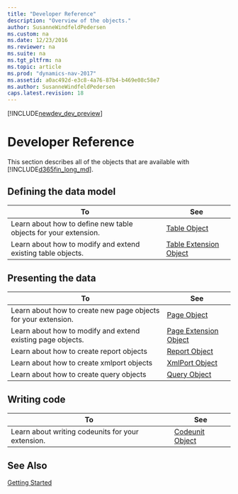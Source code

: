 ```yaml
---
title: "Developer Reference"
description: "Overview of the objects."
author: SusanneWindfeldPedersen
ms.custom: na
ms.date: 12/23/2016
ms.reviewer: na
ms.suite: na
ms.tgt_pltfrm: na
ms.topic: article
ms.prod: "dynamics-nav-2017"
ms.assetid: a0ac492d-e3c8-4a76-87b4-b469e08c58e7
ms.author: SusanneWindfeldPedersen
caps.latest.revision: 18
---
```


[!INCLUDE[newdev_dev_preview](includes/newdev_dev_preview.md)]

# Developer Reference
This section describes all of the objects that are available with [!INCLUDE[d365fin_long_md](includes/d365fin_long_md.md)].

## Defining the data model
|To | See |
|---|-----|
|Learn about how to define new table objects for your extension.|[Table Object](devenv-table-object.md)|
|Learn about how to modify and extend existing table objects. |[Table Extension Object](devenv-table-ext-object.md)|

## Presenting the data
|To |See |
|---|----|
|Learn about how to create new page objects for your extension.|[Page Object](devenv-page-object.md)|
|Learn about how to modify and extend existing page objects. |[Page Extension Object](devenv-page-ext-object.md)|
|Learn about how to create report objects|[Report Object](devenv-report-object.md)|
|Learn about how to create xmlport objects|[XmlPort Object](devenv-xmlport-object.md)|
|Learn about how to create query objects|[Query Object](devenv-query-object.md)|

## Writing code
|To |See |
|---|----|
|Learn about writing codeunits for your extension.|[Codeunit Object](devenv-codeunit-object.md)|

## See Also
[Getting Started](devenv-get-started.md)  